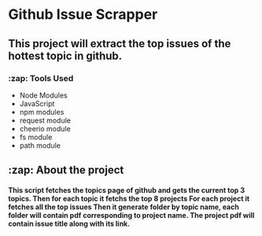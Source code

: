 
<html>
  <head>
    <head>
  <body>
    <h1>  Github Issue Scrapper </h1>
    <h2>This project will extract the top issues of the hottest topic in github.</h2>
    <h3> :zap: Tools Used </h3>
    <ul>
    <li>Node Modules</li>
      <li>JavaScript</li>
  <li>npm modules</li>
  <li>request module</li>
  <li>cheerio module</li>
  <li>fs module</li>
  <li>path module</li>
    </ul>
    <div>
      <h2> :zap: About the project </h3>
    <h4>  This script fetches the topics page of github and gets the current top 3 topics. Then for each topic it fetchs the top 8 projects For each project it fetches all the top issues Then it generate folder by topic name, each folder will contain pdf corresponding to project name. The project pdf will contain issue title along with its link.</h4>
    </div>
  </body>
  
  </html>
